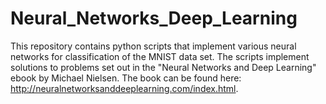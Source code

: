 # Neural_Networks_Deep_Learning
This repository contains python scripts that implement various neural networks for classification of the MNIST data set. 
The scripts implement solutions to problems set out in the "Neural Networks and Deep Learning" ebook by Michael Nielsen. 
The book can be found here: http://neuralnetworksanddeeplearning.com/index.html.
